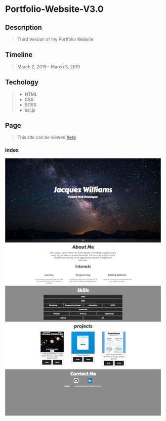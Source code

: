 # Portfolio-Website-V3.0

## Description

> Third Version of my Portfolio Website

## Timeline

> March 2, 2019 - March 3, 2019

## Techology

> * HTML
> * CSS
> * SCSS
> * sal.js

## Page

> This site can be viewed [here](https://portfolio09.herokuapp.com)

### index

![index](./index.png)